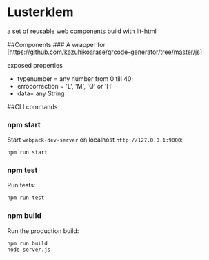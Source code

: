 
# Lusterklem
a set of reusable web components build with lit-html

##Components
###<lt-qr>
A wrapper for [https://github.com/kazuhikoarase/qrcode-generator/tree/master/js]

exposed properties
* typenumber = any number from 0 till 40;
* errocorrection = 'L', 'M', 'Q' or 'H'
* data= any String



##CLI commands
### npm start

Start `webpack-dev-server` on localhost `http://127.0.0.1:9000`:

```sh
npm run start
```

### npm test

Run tests:

```sh
npm run test
```

### npm build

Run the production build:

```sh
npm run build
node server.js
```


